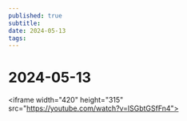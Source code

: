 ```yaml
---
published: true
subtitle: 
date: 2024-05-13
tags: 
---
```


# 2024-05-13


<iframe width="420" height="315"  
src="https://youtube.com/watch?v=lSGbtGSfFn4"> 

</iframe>
